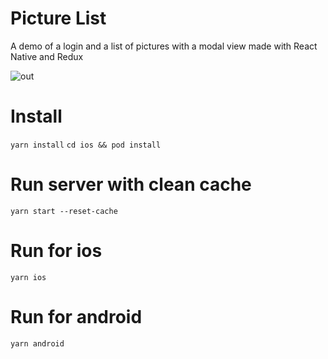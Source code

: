 # Picture List
A demo of a login and a list of pictures with a modal view made with React Native and Redux 

![out](https://user-images.githubusercontent.com/12549001/92410257-2bcbd600-f109-11ea-899e-80305e163ca9.gif)

# Install

`yarn install`
`cd ios && pod install`

# Run server with clean cache

`yarn start --reset-cache`

# Run for ios

`yarn ios`

# Run for android

`yarn android`
